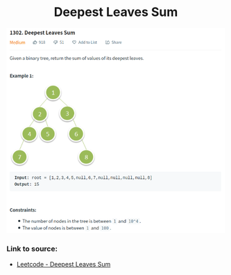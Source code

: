 <h1 align="center">Deepest Leaves Sum</h1>

![alt text](https://raw.githubusercontent.com/matthew01lokiet/Github-repos-images/main/Algs/Tree/KBEHzEU1_o.png)

### Link to source: 
- <a href="https://leetcode.com/problems/deepest-leaves-sum/">Leetcode - Deepest Leaves Sum</a>

